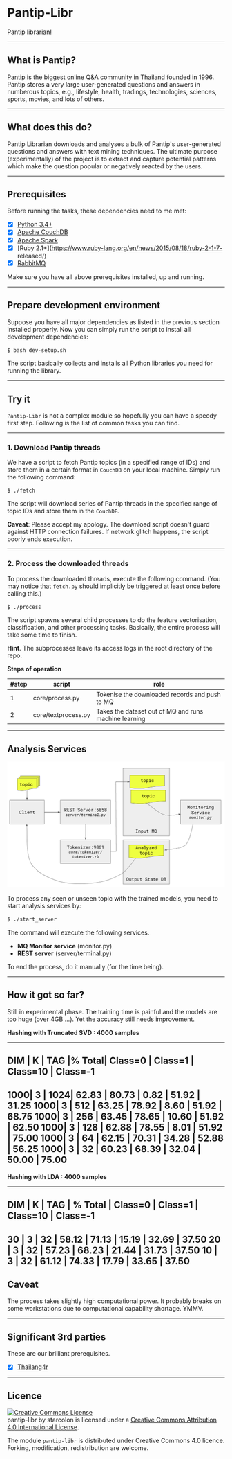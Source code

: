 # Pantip-Libr

Pantip librarian!

---

## What is Pantip?

[Pantip](http://www.pantip.com) is the biggest online Q&A community 
in Thailand founded in 1996. Pantip stores a very large 
user-generated questions and answers in numberous topics, 
e.g., lifestyle, health, tradings, technologies, sciences, 
sports, movies, and lots of others. 

---

## What does this do?

Pantip Librarian downloads and analyses a bulk of 
Pantip's user-generated questions and answers with 
text mining techniques. The ultimate purpose (experimentally) 
of the project is to extract and capture potential 
patterns which make the question popular or 
negatively reacted by the users.

---

## Prerequisites

Before running the tasks, these dependencies need to me met:

- [x] [Python 3.4+](https://www.python.org/download/releases/3.4.3/)
- [x] [Apache CouchDB](http://couchdb.apache.org/)
- [x] [Apache Spark](http://spark.apache.org/)
- [x] [Ruby 2.1+](https://www.ruby-lang.org/en/news/2015/08/18/ruby-2-1-7-
released/)
- [x] [RabbitMQ](https://www.rabbitmq.com)

Make sure you have all above prerequisites installed, up and running.

---

## Prepare development environment

Suppose you have all major dependencies as listed in the previous 
section installed properly. Now you can simply run the script 
to install all development dependencies:

```bash
$ bash dev-setup.sh
```

The script basically collects and installs all Python libraries you 
need for running the library.

---

## Try it

`Pantip-Libr` is not a complex module so hopefully you can have a 
speedy first step. Following is the list of common tasks you can 
find.

---

### 1. Download Pantip threads

We have a script to fetch Pantip topics (in a specified range of IDs) 
and store them in a certain format in `CouchDB` on your local machine. 
Simply run the following command:

```
$ ./fetch
```

The script will download series of Pantip threads in the 
specified range of topic IDs and store them in the `CouchDB`.

**Caveat**: Please accept my apology. The download script doesn't 
guard against HTTP connection failures. If network glitch happens, 
the script poorly ends execution.

---

### 2. Process the downloaded threads

To process the downloaded threads, execute the following 
command. (You may notice that `fetch.py` should implicitly 
be triggered at least once before calling this.)

```
$ ./process
```

The script spawns several child processes to do the feature vectorisation, 
classification, and other processing tasks. Basically, the entire 
process will take some time to finish.

**Hint**. The subprocesses leave its access logs in the root directory 
of the repo.

**Steps of operation**

| #step | script | role |
|----|----|----|
| 1 | core/process.py | Tokenise the downloaded records and push to MQ
| 2 | core/textprocess.py | Takes the dataset out of MQ and runs machine learning


---

## Analysis Services

![Service Diagram](data/diagram.png)

To process any seen or unseen topic with the trained 
models, you need to start analysis services by:

```bash
$ ./start_server
```

The command will execute the following services.

- **MQ Monitor service** (monitor.py)
- **REST server** (server/terminal.py)

To end the process, do it manually (for the time being).

---

## How it got so far?

Still in experimental phase. 
The training time is painful and the models are 
too huge (over 4GB ...). Yet the accuracy still 
needs improvement.


**Hashing with Truncated SVD : 4000 samples**

-----------------------------------------------------
DIM | K | TAG |% Total|  Class=0  |  Class=1  |  Class=10 |  Class=-1
-----------------------------------------------------
1000| 3 | 1024| 62.83 | 80.73 |  0.82 | 51.92 | 31.25 
1000| 3 | 512 | 63.25 | 78.92 |  8.60 | 51.92 | 68.75
1000| 3 | 256 | 63.45 | 78.65 | 10.60 | 51.92 | 62.50 
1000| 3 | 128 | 62.88 | 78.55 |  8.01 | 51.92 | 75.00 
1000| 3 |  64 | 62.15 | 70.31 | 34.28 | 52.88 | 56.25 
1000| 3 |  32 | 60.23 | 68.39 | 32.04 | 50.00 | 75.00
-----------------------------------------------------

**Hashing with LDA : 4000 samples**

-----------------------------------------------------
DIM | K | TAG | % Total |  Class=0  |  Class=1  |  Class=10 |  Class=-1 
-----------------------------------------------------
 30 | 3 |  32 |  58.12  | 71.13 | 15.19 | 32.69 | 37.50 
 20 | 3 |  32 |  57.23  | 68.23 | 21.44 | 31.73 | 37.50 
 10 | 3 |  32 |  61.12  | 74.33 | 17.79 | 33.65 | 37.50 
-----------------------------------------------------

## Caveat

The process takes slightly high computational power. 
It probably breaks on some workstations due to 
computational capability shortage. YMMV.

---


## Significant 3rd parties

These are our brilliant prerequisites.

- [x] [Thailang4r](https://github.com/veer66/thailang4r)

---

## Licence

<a rel="license" href="http://creativecommons.org/licenses/by/4.0/"><img alt="Creative Commons License" style="border-width:0" src="https://i.creativecommons.org/l/by/4.0/80x15.png" /></a><br /><span xmlns:dct="http://purl.org/dc/terms/" property="dct:title">pantip-libr</span> by <span xmlns:cc="http://creativecommons.org/ns#" property="cc:attributionName">starcolon</span> is licensed under a <a rel="license" href="http://creativecommons.org/licenses/by/4.0/">Creative Commons Attribution 4.0 International License</a>.

The module `pantip-libr` is distributed under 
Creative Commons 4.0 licence. Forking, modification, 
redistribution are welcome.

